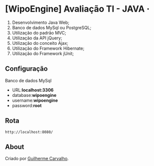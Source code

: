 
# [WipoEngine] Avaliação TI - JAVA &middot;

1) Desenvolvimento Java Web;
2) Banco de dados MySql ou PostgreSQL;
3) Utilização do padrão MVC;
4) Utilização da API jQuery;
5) Utilização do conceito Ajax;
6) Utilização do Framework Hibernate;
7) Utilização do Framework jUnit;

## Configuração

Banco de dados MySql

- URL:**localhost:3306**
- database:**wipoengine**
- username:**wipoengine**
- password:**root**

## Rota
    http://localhost:8080/

## About
 Criado por [Guilherme Carvalho](https://github.com/drfaro/wipoengine/). 
